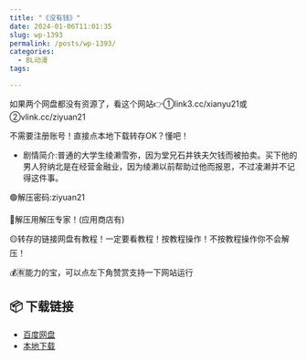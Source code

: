 ```yaml
---
title: "《没有钱》"
date: 2024-01-06T11:01:35
slug: wp-1393
permalink: /posts/wp-1393/
categories:
  - BL动漫
tags:

---
```


如果两个网盘都没有资源了，看这个网站👉①link3.cc/xianyu21或②vlink.cc/ziyuan21

不需要注册账号！直接点本地下载转存OK？懂吧！

*   剧情简介:普通的大学生绫濑雪弥，因为堂兄石井铁夫欠钱而被拍卖。买下他的男人狩纳北是在经营金融业，因为绫濑以前帮助过他而报恩，不过凌濑并不记得这件事。

🟢解压密码:ziyuan21

🔵解压用解压专家！(应用商店有)

🟡转存的链接网盘有教程！一定要看教程！按教程操作！不按教程操作你不会解压！

💰🈶能力的宝，可以点左下角赞赏支持一下网站运行

## 📦 下载链接
- [百度网盘](https://blziyuan21.com/pay-download/1393?key=79cb9c6015&down_id=0)
- [本地下载](https://blziyuan21.com/pay-download/1393?key=79cb9c6015&down_id=1)

